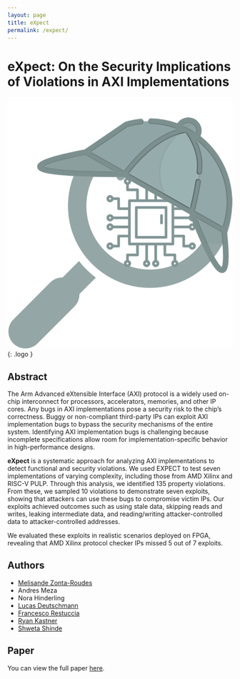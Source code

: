 ```yaml
---
layout: page
title: eXpect
permalink: /expect/
---
```


# eXpect: On the Security Implications of Violations in AXI Implementations

![Logo](expect_logo.png){: .logo }


## Abstract

The Arm Advanced eXtensible Interface (AXI) protocol is a widely used on-chip interconnect for processors, accelerators, memories, and other IP cores. Any bugs in AXI implementations pose a security risk to the chip’s correctness. Buggy or non-compliant third-party IPs can exploit AXI implementation bugs to bypass the security mechanisms of the entire system. Identifying AXI implementation bugs is challenging because incomplete specifications allow room for implementation-specific behavior in high-performance designs.

**eXpect** is a systematic approach for analyzing AXI implementations to detect functional and security violations. We used EXPECT to test seven implementations of varying complexity, including those from AMD Xilinx and RISC-V PULP. Through this analysis, we identified 135 property violations. From these, we sampled 10 violations to demonstrate seven exploits, showing that attackers can use these bugs to compromise victim IPs. Our exploits achieved outcomes such as using stale data, skipping reads and writes, leaking intermediate data, and reading/writing attacker-controlled data to attacker-controlled addresses.

We evaluated these exploits in realistic scenarios deployed on FPGA, revealing that AMD Xilinx protocol checker IPs missed 5 out of 7 exploits.

## Authors

- [Melisande Zonta-Roudes](https://melisandezonta.com)
- Andres Meza
- Nora Hinderling
- [Lucas Deutschmann](https://eit.rptu.de/fgs/eis/people/deutschmann)
- [Francesco Restuccia](https://frestucc.github.io)
- [Ryan Kastner](https://kastner.ucsd.edu/ryan)
- [Shweta Shinde](https://n.ethz.ch/~sshivaji)

## Paper

You can view the full paper [here](expect_iccad24.pdf).


